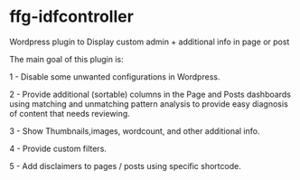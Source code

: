 # ffg-idfcontroller
Wordpress plugin to Display custom admin + additional info in page or post

The main goal of this plugin is:

1 - Disable some unwanted configurations in Wordpress.

2 - Provide additional (sortable) columns in the Page and Posts dashboards using matching and unmatching pattern analysis to provide easy diagnosis of content that needs reviewing.

3 - Show Thumbnails,images, wordcount, and other additional info.

4 - Provide custom filters.

5 - Add disclaimers to pages / posts using specific shortcode.
